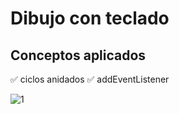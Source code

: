 
# Dibujo con teclado
## Conceptos aplicados

✅ ciclos anidados
✅ addEventListener

![1](https://user-images.githubusercontent.com/66846214/119678689-58de2700-be05-11eb-939b-6f63e7afae50.png)

